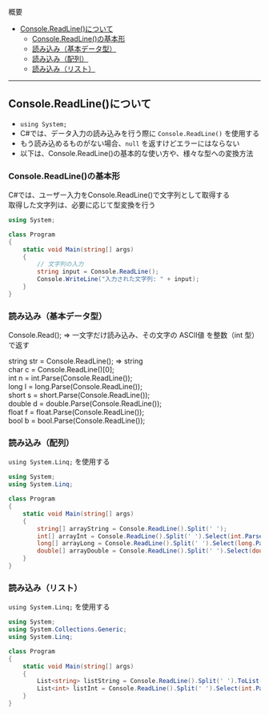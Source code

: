 概要
* [Console.ReadLine()について](#consolereadlineについて)
  * [Console.ReadLine()の基本形](#consolereadlineの基本形)
  * [読み込み（基本データ型）](#読み込み基本データ型)
  * [読み込み（配列）](#読み込み配列)
  * [読み込み（リスト）](#読み込みリスト)
 
***************************************************************************
## Console.ReadLine()について
* `using System;`
* C#では、データ入力の読み込みを行う際に `Console.ReadLine()` を使用する
* もう読み込めるものがない場合、`null` を返すけどエラーにはならない
* 以下は、Console.ReadLine()の基本的な使い方や、様々な型への変換方法

### Console.ReadLine()の基本形
C#では、ユーザー入力をConsole.ReadLine()で文字列として取得する  
取得した文字列は、必要に応じて型変換を行う
```C#
using System;

class Program
{
    static void Main(string[] args)
    {
        // 文字列の入力
        string input = Console.ReadLine();
        Console.WriteLine("入力された文字列: " + input);
    }
}
```

### 読み込み（基本データ型）
Console.Read(); ⇒ 一文字だけ読み込み、その文字の ASCII値 を整数（int 型）で返す  

string str = Console.ReadLine(); ⇒ string   
char c = Console.ReadLine()\[0\];  
int n = int.Parse(Console.ReadLine());  
long l = long.Parse(Console.ReadLine());  
short s = short.Parse(Console.ReadLine());  
double d = double.Parse(Console.ReadLine());  
float f = float.Parse(Console.ReadLine());  
bool b = bool.Parse(Console.ReadLine());  

### 読み込み（配列）
`using System.Linq;` を使用する
```C#
using System;
using System.Linq;

class Program
{
    static void Main(string[] args)
    {
        string[] arrayString = Console.ReadLine().Split(' ');
        int[] arrayInt = Console.ReadLine().Split(' ').Select(int.Parse).ToArray();
        long[] arrayLong = Console.ReadLine().Split(' ').Select(long.Parse).ToArray();
        double[] arrayDouble = Console.ReadLine().Split(' ').Select(double.Parse).ToArray();
    }
}
```

### 読み込み（リスト）
`using System.Linq;` を使用する
```C#
using System;
using System.Collections.Generic;
using System.Linq;

class Program
{
    static void Main(string[] args)
    {
        List<string> listString = Console.ReadLine().Split(' ').ToList();
        List<int> listInt = Console.ReadLine().Split(' ').Select(int.Parse).ToList();
    }
}
```

